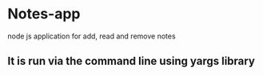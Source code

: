 # Notes-app
node js application for add, read and remove notes
## It is run via the command line using yargs library
